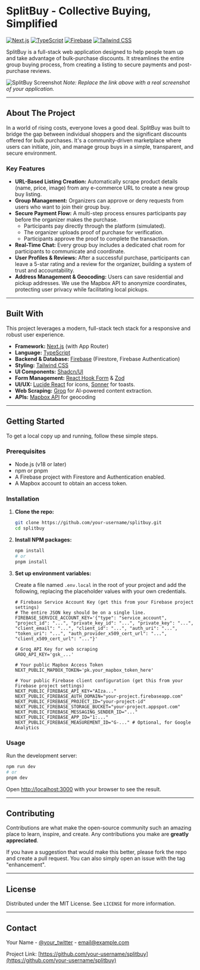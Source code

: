 # SplitBuy - Collective Buying, Simplified

[![Next.js](https://img.shields.io/badge/Next.js-14.x-black?style=for-the-badge&logo=next.js)](https://nextjs.org/)
[![TypeScript](https://img.shields.io/badge/TypeScript-5.x-blue?style=for-the-badge&logo=typescript)](https://www.typescriptlang.org/)
[![Firebase](https://img.shields.io/badge/Firebase-10.x-orange?style=for-the-badge&logo=firebase)](https://firebase.google.com/)
[![Tailwind CSS](https://img.shields.io/badge/Tailwind_CSS-3.x-38B2AC?style=for-the-badge&logo=tailwind-css)](https://tailwindcss.com/)

SplitBuy is a full-stack web application designed to help people team up and take advantage of bulk-purchase discounts. It streamlines the entire group buying process, from creating a listing to secure payments and post-purchase reviews.

![SplitBuy Screenshot](https://i.imgur.com/example.png) 
*Note: Replace the link above with a real screenshot of your application.*

---

## About The Project

In a world of rising costs, everyone loves a good deal. SplitBuy was built to bridge the gap between individual shoppers and the significant discounts offered for bulk purchases. It's a community-driven marketplace where users can initiate, join, and manage group buys in a simple, transparent, and secure environment.

### Key Features

*   **URL-Based Listing Creation:** Automatically scrape product details (name, price, image) from any e-commerce URL to create a new group buy listing.
*   **Group Management:** Organizers can approve or deny requests from users who want to join their group buy.
*   **Secure Payment Flow:** A multi-step process ensures participants pay before the organizer makes the purchase.
    *   Participants pay directly through the platform (simulated).
    *   The organizer uploads proof of purchase for verification.
    *   Participants approve the proof to complete the transaction.
*   **Real-Time Chat:** Every group buy includes a dedicated chat room for participants to communicate and coordinate.
*   **User Profiles & Reviews:** After a successful purchase, participants can leave a 5-star rating and a review for the organizer, building a system of trust and accountability.
*   **Address Management & Geocoding:** Users can save residential and pickup addresses. We use the Mapbox API to anonymize coordinates, protecting user privacy while facilitating local pickups.

---

## Built With

This project leverages a modern, full-stack tech stack for a responsive and robust user experience.

*   **Framework:** [Next.js](https://nextjs.org/) (with App Router)
*   **Language:** [TypeScript](https://www.typescriptlang.org/)
*   **Backend & Database:** [Firebase](https://firebase.google.com/) (Firestore, Firebase Authentication)
*   **Styling:** [Tailwind CSS](https://tailwindcss.com/)
*   **UI Components:** [Shadcn/UI](https://ui.shadcn.com/)
*   **Form Management:** [React Hook Form](https://react-hook-form.com/) & [Zod](https://zod.dev/)
*   **UI/UX:** [Lucide React](https://lucide.dev/) for icons, [Sonner](https://sonner.emilkowal.ski/) for toasts.
*   **Web Scraping:** [Groq](https://groq.com/) for AI-powered content extraction.
*   **APIs:** [Mapbox API](https://www.mapbox.com/) for geocoding

---

## Getting Started

To get a local copy up and running, follow these simple steps.

### Prerequisites

*   Node.js (v18 or later)
*   npm or pnpm
*   A Firebase project with Firestore and Authentication enabled.
*   A Mapbox account to obtain an access token.

### Installation

1.  **Clone the repo:**
    ```sh
    git clone https://github.com/your-username/splitbuy.git
    cd splitbuy
    ```

2.  **Install NPM packages:**
    ```sh
    npm install
    # or
    pnpm install
    ```

3.  **Set up environment variables:**

    Create a file named `.env.local` in the root of your project and add the following, replacing the placeholder values with your own credentials.

    ```env
    # Firebase Service Account Key (get this from your Firebase project settings)
    # The entire JSON key should be on a single line.
    FIREBASE_SERVICE_ACCOUNT_KEY='{"type": "service_account", "project_id": "...", "private_key_id": "...", "private_key": "...", "client_email": "...", "client_id": "...", "auth_uri": "...", "token_uri": "...", "auth_provider_x509_cert_url": "...", "client_x509_cert_url": "..."}'

    # Groq API Key for web scraping
    GROQ_API_KEY='gsk_...'

    # Your public Mapbox Access Token
    NEXT_PUBLIC_MAPBOX_TOKEN='pk.your_mapbox_token_here'

    # Your public Firebase client configuration (get this from your Firebase project settings)
    NEXT_PUBLIC_FIREBASE_API_KEY="AIza..."
    NEXT_PUBLIC_FIREBASE_AUTH_DOMAIN="your-project.firebaseapp.com"
    NEXT_PUBLIC_FIREBASE_PROJECT_ID="your-project-id"
    NEXT_PUBLIC_FIREBASE_STORAGE_BUCKET="your-project.appspot.com"
    NEXT_PUBLIC_FIREBASE_MESSAGING_SENDER_ID="..."
    NEXT_PUBLIC_FIREBASE_APP_ID="1:..."
    NEXT_PUBLIC_FIREBASE_MEASUREMENT_ID="G-..." # Optional, for Google Analytics
    ```

### Usage

Run the development server:

```sh
npm run dev
# or
pnpm dev
```

Open [http://localhost:3000](http://localhost:3000) with your browser to see the result.

---

## Contributing

Contributions are what make the open-source community such an amazing place to learn, inspire, and create. Any contributions you make are **greatly appreciated**.

If you have a suggestion that would make this better, please fork the repo and create a pull request. You can also simply open an issue with the tag "enhancement".

---

## License

Distributed under the MIT License. See `LICENSE` for more information.

---

## Contact

Your Name - [@your_twitter](https://twitter.com/your_twitter) - email@example.com

Project Link: [https://github.com/your-username/splitbuy](https://github.com/your-username/splitbuy)
